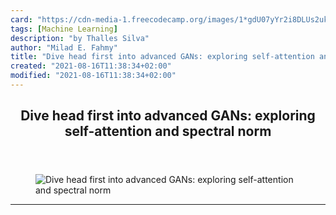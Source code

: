 ```yaml
---
card: "https://cdn-media-1.freecodecamp.org/images/1*gdU07yYr2i8DLUs2ukj32g.png"
tags: [Machine Learning]
description: "by Thalles Silva"
author: "Milad E. Fahmy"
title: "Dive head first into advanced GANs: exploring self-attention and spectral norm"
created: "2021-08-16T11:38:34+02:00"
modified: "2021-08-16T11:38:34+02:00"
---
```

<div class="site-wrapper">
<main id="site-main" class="site-main outer">
<div class="inner">
<article class="post-full post tag-machine-learning tag-deep-learning tag-tensorflow tag-tech tag-technology ">
<header class="post-full-header">
<h1 class="post-full-title">Dive head first into advanced GANs: exploring self-attention and spectral norm</h1>
</header>
<figure class="post-full-image">
<picture>
<source media="(max-width: 700px)" sizes="1px" srcset="data:image/gif;base64,R0lGODlhAQABAIAAAAAAAP///yH5BAEAAAAALAAAAAABAAEAAAIBRAA7 1w">
<source media="(min-width: 701px)" sizes="(max-width: 800px) 400px,
(max-width: 1170px) 700px,
1400px" srcset="https://cdn-media-1.freecodecamp.org/images/1*gdU07yYr2i8DLUs2ukj32g.png 300w,
https://cdn-media-1.freecodecamp.org/images/1*gdU07yYr2i8DLUs2ukj32g.png 600w,
https://cdn-media-1.freecodecamp.org/images/1*gdU07yYr2i8DLUs2ukj32g.png 1000w,
https://cdn-media-1.freecodecamp.org/images/1*gdU07yYr2i8DLUs2ukj32g.png 2000w">
<img onerror="this.style.display='none'" src="https://cdn-media-1.freecodecamp.org/images/1*gdU07yYr2i8DLUs2ukj32g.png" alt="Dive head first into advanced GANs: exploring self-attention and spectral norm">
</picture>
</figure>
<section class="post-full-content">
<div class="post-content medium-migrated-article">
</div>
<hr>
</section>
</article>
</div>
</main>
</div>
<!-- Google Tag Manager (noscript) -->
<!-- End Google Tag Manager (noscript) -->
